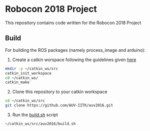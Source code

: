 # Robocon 2018 Project

This repository contains code written for the Robocon 2018 Project

## Build

For building the ROS packages (namely process_image and arduino):

1. Create a catkin worspace following the guidelines given [here](http://wiki.ros.org/catkin/Tutorials/create_a_workspace)
```bash
mkdir -p ~/catkin_ws/src
catkin_init_workspace
cd ~/catkin_ws/
catkin_make
```

2. Clone this repository to your catkin workspace
```bash
cd ~/catkin_ws/src
git clone https://github.com/AUV-IITK/auv2016.git
```

3. Run the [build.sh](utils/build.sh) script
```bash
~/catkin_ws/src/auv2016/build.sh
```


